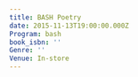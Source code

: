 ```yaml
---
title: BASH Poetry
date: 2015-11-13T19:00:00.000Z
Program: bash
book_isbn: ''
Genre: ''
Venue: In-store
---
```

